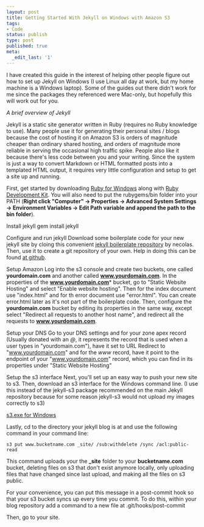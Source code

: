 ```yaml
---
layout: post
title: Getting Started With Jekyll on Windows with Amazon S3
tags:
- Code
status: publish
type: post
published: true
meta:
  _edit_last: '1'
---
```


I have created this guide in the interest of helping other people figure out how to set up Jekyll on Windows (I use Linux all day at work, but my home machine is a Windows laptop). Some of the guides out there didn't work for me since the packages they referenced were Mac-only, but hopefully this will work out for you.

*A brief overview of Jekyll*

Jekyll is a static site generator written in Ruby (requires no Ruby knowledge to use). Many people use it for generating their personal sites / blogs because the cost of hosting it on Amazon S3 is orders of magnitude cheaper than ordinary shared hosting, and orders of magnitude more reliable in serving the occasional high traffic spike. People also like it because there's less code between you and your writing. Since the system is just a way to convert Markdown or HTML formatted posts into a templated HTML output, it requires very little configuration and setup to get a site up and running.

First, get started by downloading [Ruby for Windows](http://rubyinstaller.org/) along with [Ruby Development Kit](http://rubyinstaller.org/downloads/). You will also need to put the rubygems/bin folder into your PATH (**Right click "Computer" -> Properties -> Advanced System Settings -> Environment Variables -> Edit Path variable and append the path to the bin folder**).

Install jekyll
    gem install jekyll

Configure and run jekyll
Download some boilerplate code for your new jekyll site by cloing this convenient [jekyll boilerplate repository](https://github.com/necolas/jekyll-boilerplate) by necolas. Then, use it to create a git repository of your own. Help in doing this can be found [at github](https://github.com/necolas/jekyll-boilerplate.git).

Setup Amazon
Log into the s3 console and create two buckets, one called **yourdomain.com** and another called **www.yourdomain.com**. In the properties of the **www.yourdomain.com*** bucket, go to "Static Website Hosting" and select "Enable website hosting". Then for the index document use "index.html" and for th error document use "error.html". You can create error.html later as it's not part of the boilerplate code. Then, configure the **yourdomain.com** bucket by editing its properties in the same way, except select "Redirect all requests to another host name", and redirect all the requests to **www.yourdomain.com**. 

Setup your DNS
Go to your DNS settings and for your zone apex record (Usually donated with an *@*, it represents the record that is used when a user types in "yourdomain.com"), have it set to URL Redirect to "www.yourdomain.com" and for the *www* record, have it point to the endpoint of your "www.yourdomain.com" record, which you can find in its properties under "Static Website Hosting"

Setup the s3 interface
Next, you'll set up an easy way to push your new site to s3. Then, download an s3 interface for the Windows command line. (I use this instead of the jekyll-s3 package recommended on the main Jekyll repository because for some reason jekyll-s3 would not upload my images correctly to s3)

[s3.exe for Windows](https://s3.codeplex.com/)

Lastly, cd to the directory your jekyll blog is at and use the following command in your command line:

    s3 put www.bucketname.com _site/ /sub:withdelete /sync /acl:public-read

This command uploads your the **_site** folder to your **bucketname.com** bucket, deleting files on s3 that don't exist anymore locally, only uploading files that have changed since last upload, and making all the files on s3 public. 

For your convenience, you can put this message in a post-commit hook so that your s3 bucket syncs up every time you commit. To do this, within your blog repository add a command to a new file at .git/hooks/post-commit             

Then, go to your site.
